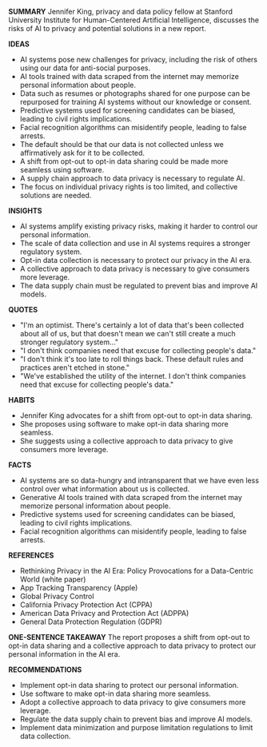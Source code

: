 **SUMMARY**
Jennifer King, privacy and data policy fellow at Stanford University Institute for Human-Centered Artificial Intelligence, discusses the risks of AI to privacy and potential solutions in a new report.

**IDEAS**
* AI systems pose new challenges for privacy, including the risk of others using our data for anti-social purposes.
* AI tools trained with data scraped from the internet may memorize personal information about people.
* Data such as resumes or photographs shared for one purpose can be repurposed for training AI systems without our knowledge or consent.
* Predictive systems used for screening candidates can be biased, leading to civil rights implications.
* Facial recognition algorithms can misidentify people, leading to false arrests.
* The default should be that our data is not collected unless we affirmatively ask for it to be collected.
* A shift from opt-out to opt-in data sharing could be made more seamless using software.
* A supply chain approach to data privacy is necessary to regulate AI.
* The focus on individual privacy rights is too limited, and collective solutions are needed.

**INSIGHTS**
* AI systems amplify existing privacy risks, making it harder to control our personal information.
* The scale of data collection and use in AI systems requires a stronger regulatory system.
* Opt-in data collection is necessary to protect our privacy in the AI era.
* A collective approach to data privacy is necessary to give consumers more leverage.
* The data supply chain must be regulated to prevent bias and improve AI models.

**QUOTES**
* "I'm an optimist. There's certainly a lot of data that's been collected about all of us, but that doesn't mean we can't still create a much stronger regulatory system..."
* "I don't think companies need that excuse for collecting people's data."
* "I don't think it's too late to roll things back. These default rules and practices aren't etched in stone."
* "We've established the utility of the internet. I don't think companies need that excuse for collecting people's data."

**HABITS**
* Jennifer King advocates for a shift from opt-out to opt-in data sharing.
* She proposes using software to make opt-in data sharing more seamless.
* She suggests using a collective approach to data privacy to give consumers more leverage.

**FACTS**
* AI systems are so data-hungry and intransparent that we have even less control over what information about us is collected.
* Generative AI tools trained with data scraped from the internet may memorize personal information about people.
* Predictive systems used for screening candidates can be biased, leading to civil rights implications.
* Facial recognition algorithms can misidentify people, leading to false arrests.

**REFERENCES**
* Rethinking Privacy in the AI Era: Policy Provocations for a Data-Centric World (white paper)
* App Tracking Transparency (Apple)
* Global Privacy Control
* California Privacy Protection Act (CPPA)
* American Data Privacy and Protection Act (ADPPA)
* General Data Protection Regulation (GDPR)

**ONE-SENTENCE TAKEAWAY**
The report proposes a shift from opt-out to opt-in data sharing and a collective approach to data privacy to protect our personal information in the AI era.

**RECOMMENDATIONS**
* Implement opt-in data sharing to protect our personal information.
* Use software to make opt-in data sharing more seamless.
* Adopt a collective approach to data privacy to give consumers more leverage.
* Regulate the data supply chain to prevent bias and improve AI models.
* Implement data minimization and purpose limitation regulations to limit data collection.
